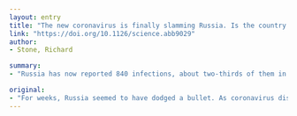 ```yaml
---
layout: entry
title: "The new coronavirus is finally slamming Russia. Is the country ready?"
link: "https://doi.org/10.1126/science.abb9029"
author:
- Stone, Richard

summary:
- "Russia has now reported 840 infections, about two-thirds of them in the Moscow region. Since then, the number has risen fast. Russia has reported just seven confirmed infections as recently as 10 March. The number has now increased fast, with 840 infected. Infections have raged just across the border in China. It is now reporting just seven. since then, it has reported about two thirds of the infections. 840 have been reported in the region since the outbreak of coronavirus disease 2019 (COVID-19 840. Just seven confirmed."

original:
- "For weeks, Russia seemed to have dodged a bullet. As coronavirus disease 2019 (COVID-19) raged just across the border in China, Russia was virtually untouched, reporting just seven confirmed infections as recently as 10 March. Since then, the number has risen fast: Russia has now reported 840 infections, about two-thirds of them in the Moscow region."
---
```


